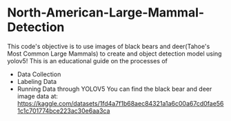 # North-American-Large-Mammal-Detection
This code's objective is to use images of black bears and deer(Tahoe's Most Common Large Mammals) to create and object detection model using yolov5! This is an educational guide on the processes of 
- Data Collection
- Labeling Data
- Running Data through YOLOV5
You can find the black bear and deer image data at: https://kaggle.com/datasets/1fd4a7f1b68aec84321a1a6c00a67cd0fae561c1c701774bce223ac30e6aa3ca 
